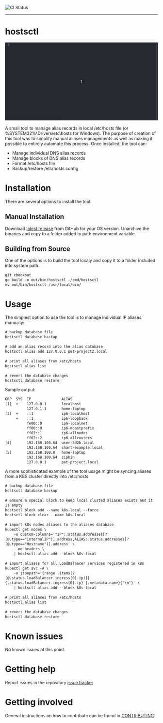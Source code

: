 ![CI Status](https://github.com/0xcfff/hostsctl/actions/workflows/ci.yaml/badge.svg)
___

# hostsctl
![](./demo.gif)

A small tool to manage alias records in local /etc/hosts file (or %SYSTEM32%\Drivers\etc\hosts for Windows). The purpose of creation of this tool was to simplify manual aliases managements as well as making it possible to entirely automate this process. Once installed, the tool can:
* Manage individual DNS alias records
* Manage blocks of DNS alias records
* Format /etc/hosts file
* Backup/restore /etc/hosts config

# Installation
There are several options to install the tool.

## Manual Installation
Download [latest release](https://github.com/0xcfff/hostsctl/releases/latest) from GitHub for your OS version. Unarchive the binaries and copy to a folder added to path environment variable.


## Building from Source
One of the options is to build the tool localy and copy it to a folder included into system path.
```
git checkout 
go build -o out/bin/hostsctl ./cmd/hostsctl
mv out/bin/hostsctl /usr/local/bin/
```

# Usage
The simplest option to use the tool is to manage individual IP aliases manually:
```
# backup database file
hostsctl database backup

# add an alias record into the alias database
hostsctl alias add 127.0.0.1 pet-project2.local

# print all aliases from /etc/hosts
hostsctl alias list

# revert the database changes
hostsctl database restore
```

Sample output:
```
GRP  SYS  IP              ALIAS
[1]  +    127.0.0.1       localhost
          127.0.1.1       home-laptop
[3]  +    ::1             ip6-localhost
     +    ::1             ip6-loopback
          fe00::0         ip6-localnet
          ff00::0         ip6-mcastprefix
          ff02::1         ip6-allnodes
          ff02::2         ip6-allrouters
[4]       192.168.100.64  user-3d2b.local
          192.168.100.64  chart-example.local
[5]       192.168.100.8   home-laptop
          192.168.100.64  zipkin
          127.0.0.1       pet-project.local
```

A more sophisticated example of the tool usage might be syncing aliases from a K8S cluster directly into /etc/hosts
```
# backup database file
hostsctl database backup

# ensure a special block to keep local clusted aliases exists and it is empty
hostsctl block add --name k8s-local --force
hostsctl block clear --name k8s-local

# import k8s nodes aliases to the aliases database
kubectl get nodes \
    -o custom-columns='"IP":.status.addresses[?(@.type=="InternalIP")].address,ALIAS:.status.addresses[?(@.type=="Hostname")].address' \
    --no-headers \
    | hostsctl alias add --block k8s-local

# import aliases for all LoadBalancer services registered in k8s
kubectl get svc -A \
    -o jsonpath='{range .items[?(@.status.loadBalancer.ingress[0].ip)]}{.status.loadBalancer.ingress[0].ip} {.metadata.name}{"\n"}' \
    | hostsctl alias add --block k8s-local

# print all aliases from /etc/hosts
hostsctl alias list

# revert the database changes
hostsctl database restore
```

# Known issues
No known issues at this point.

# Getting help
Report issues in the repository [issue tracker](https://github.com/0xcfff/hostsctl/issues)

# Getting involved
General instructions on how to contribute can be found in [CONTRIBUTING](CONTRIBUTING.md).
